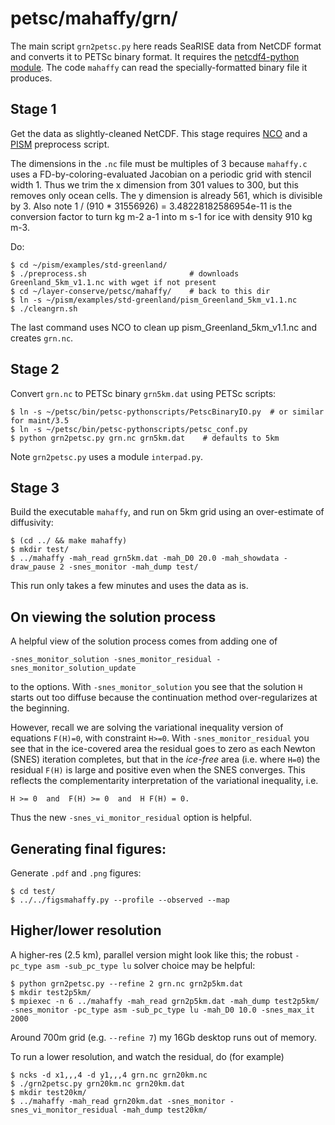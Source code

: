 petsc/mahaffy/grn/
==============

The main script `grn2petsc.py` here reads SeaRISE data from NetCDF format and
converts it to PETSc binary format.  It requires the
[netcdf4-python module](https://github.com/Unidata/netcdf4-python).
The code `mahaffy` can read the specially-formatted binary file it produces.

Stage 1
-------

Get the data as slightly-cleaned NetCDF.  This stage requires
[NCO](http://nco.sourceforge.net/) and a [PISM](http://www.pism-docs.org)
preprocess script.

The dimensions in the `.nc` file must be multiples of 3
because `mahaffy.c` uses a FD-by-coloring-evaluated Jacobian on a periodic
grid with stencil width 1.  Thus we trim the x dimension from 301 values to 300,
but this removes only ocean cells.  The y dimension is already 561, which is
divisible by 3.  Also note 1 / (910 * 31556926) = 3.48228182586954e-11
is the conversion factor to turn  kg m-2 a-1  into  m s-1  for ice with
density 910 kg m-3.

Do:

    $ cd ~/pism/examples/std-greenland/
    $ ./preprocess.sh                       # downloads Greenland_5km_v1.1.nc with wget if not present
    $ cd ~/layer-conserve/petsc/mahaffy/    # back to this dir
    $ ln -s ~/pism/examples/std-greenland/pism_Greenland_5km_v1.1.nc
    $ ./cleangrn.sh

The last command uses NCO to clean up pism_Greenland_5km_v1.1.nc and creates `grn.nc`.

Stage 2
-------

Convert `grn.nc` to PETSc binary `grn5km.dat` using PETSc scripts:

    $ ln -s ~/petsc/bin/petsc-pythonscripts/PetscBinaryIO.py  # or similar for maint/3.5
    $ ln -s ~/petsc/bin/petsc-pythonscripts/petsc_conf.py
    $ python grn2petsc.py grn.nc grn5km.dat    # defaults to 5km

Note `grn2petsc.py` uses a module `interpad.py`.

Stage 3
-------

Build the executable `mahaffy`, and run on 5km grid using an over-estimate of
diffusivity:

    $ (cd ../ && make mahaffy)
    $ mkdir test/
    $ ../mahaffy -mah_read grn5km.dat -mah_D0 20.0 -mah_showdata -draw_pause 2 -snes_monitor -mah_dump test/

This run only takes a few minutes and uses the data as is.

On viewing the solution process
-------------------------------

A helpful view of the solution process comes from adding one of

    -snes_monitor_solution -snes_monitor_residual -snes_monitor_solution_update

to the options.  With `-snes_monitor_solution` you see that the solution `H`
starts out too diffuse because the continuation method over-regularizes at the
beginning.

However, recall we are solving the variational inequality version of equations
`F(H)=0`, with constraint `H>=0`.  With `-snes_monitor_residual` you see that
in the ice-covered area the residual goes to zero as each Newton (SNES)
iteration completes, but that in the _ice-free_ area (i.e. where `H=0`) the
residual `F(H)` is large and positive even when the SNES converges.  This
reflects the complementarity interpretation of the variational inequality, i.e.

    H >= 0  and  F(H) >= 0  and  H F(H) = 0.

Thus the new `-snes_vi_monitor_residual` option is helpful.

Generating final figures:
-------------------------

Generate `.pdf` and `.png` figures:

    $ cd test/
    $ ../../figsmahaffy.py --profile --observed --map

Higher/lower resolution
-----------------------

A higher-res (2.5 km), parallel version might look like this; the robust
`-pc_type asm -sub_pc_type lu` solver choice may be helpful:

    $ python grn2petsc.py --refine 2 grn.nc grn2p5km.dat
    $ mkdir test2p5km/
    $ mpiexec -n 6 ../mahaffy -mah_read grn2p5km.dat -mah_dump test2p5km/ -snes_monitor -pc_type asm -sub_pc_type lu -mah_D0 10.0 -snes_max_it 2000

Around 700m grid (e.g. `--refine 7`) my 16Gb desktop runs out of memory.

To run a lower resolution, and watch the residual, do (for example)

    $ ncks -d x1,,,4 -d y1,,,4 grn.nc grn20km.nc
    $ ./grn2petsc.py grn20km.nc grn20km.dat
    $ mkdir test20km/
    $ ../mahaffy -mah_read grn20km.dat -snes_monitor -snes_vi_monitor_residual -mah_dump test20km/


